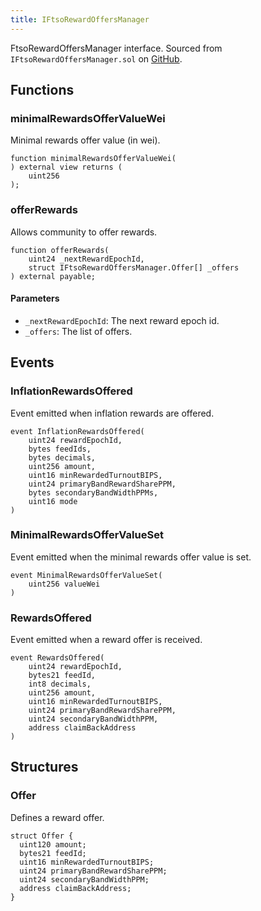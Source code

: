 ```yaml
---
title: IFtsoRewardOffersManager
---
```


FtsoRewardOffersManager interface.
Sourced from `IFtsoRewardOffersManager.sol` on [GitHub](https://github.com/flare-foundation/flare-smart-contracts-v2/blob/main/contracts/userInterfaces/IFtsoRewardOffersManager.sol).

## Functions

### minimalRewardsOfferValueWei

Minimal rewards offer value (in wei).

```solidity
function minimalRewardsOfferValueWei(
) external view returns (
    uint256
);
```

### offerRewards

Allows community to offer rewards.

```solidity
function offerRewards(
    uint24 _nextRewardEpochId,
    struct IFtsoRewardOffersManager.Offer[] _offers
) external payable;
```

#### Parameters

- `_nextRewardEpochId`: The next reward epoch id.
- `_offers`: The list of offers.

## Events

### InflationRewardsOffered

Event emitted when inflation rewards are offered.

```solidity
event InflationRewardsOffered(
    uint24 rewardEpochId,
    bytes feedIds,
    bytes decimals,
    uint256 amount,
    uint16 minRewardedTurnoutBIPS,
    uint24 primaryBandRewardSharePPM,
    bytes secondaryBandWidthPPMs,
    uint16 mode
)
```

### MinimalRewardsOfferValueSet

Event emitted when the minimal rewards offer value is set.

```solidity
event MinimalRewardsOfferValueSet(
    uint256 valueWei
)
```

### RewardsOffered

Event emitted when a reward offer is received.

```solidity
event RewardsOffered(
    uint24 rewardEpochId,
    bytes21 feedId,
    int8 decimals,
    uint256 amount,
    uint16 minRewardedTurnoutBIPS,
    uint24 primaryBandRewardSharePPM,
    uint24 secondaryBandWidthPPM,
    address claimBackAddress
)
```

## Structures

### Offer

Defines a reward offer.

```solidity
struct Offer {
  uint120 amount;
  bytes21 feedId;
  uint16 minRewardedTurnoutBIPS;
  uint24 primaryBandRewardSharePPM;
  uint24 secondaryBandWidthPPM;
  address claimBackAddress;
}
```
